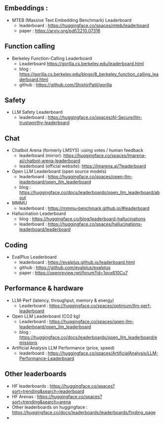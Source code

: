 ## Embeddings : 
- MTEB (Massive Text Embedding Benchmark) Leaderboard
	- leaderboard : https://huggingface.co/spaces/mteb/leaderboard
	- paper : https://arxiv.org/pdf/2210.07316
	  
## Function calling
- Berkeley Function-Calling Leaderboard  
	- Leaderboard https://gorilla.cs.berkeley.edu/leaderboard.html
	- blog : https://gorilla.cs.berkeley.edu/blogs/8_berkeley_function_calling_leaderboard.html
	- github : https://github.com/ShishirPatil/gorilla

## Safety 
- LLM Safety Leaderboard
	- leaderboard : https://huggingface.co/spaces/AI-Secure/llm-trustworthy-leaderboard

## Chat
- Chatbot Arena (formerly LMSYS) :using votes / human feedback 
	- leaderboard (mirror): https://huggingface.co/spaces/lmarena-ai/chatbot-arena-leaderboard
	- leaderboard (official website): https://lmarena.ai/?leaderboard
- Open LLM Leaderboard (open source models)
	- leaderboard : https://huggingface.co/spaces/open-llm-leaderboard/open_llm_leaderboard
	- blog : https://huggingface.co/docs/leaderboards/open_llm_leaderboard/about
- MMMU
	- leaderboard : https://mmmu-benchmark.github.io/#leaderboard
- Hallucination Leaderboard 
	- blog : https://huggingface.co/blog/leaderboard-hallucinations
	- leaderboard : https://huggingface.co/spaces/hallucinations-leaderboard/leaderboard
## Coding
- EvalPlus Leaderboard
	- leaderboard : https://evalplus.github.io/leaderboard.html
	- github : https://github.com/evalplus/evalplus
	- paper : https://openreview.net/forum?id=1qvx610Cu7

## Performance  & hardware
- LLM-Perf (latency, throughput, memory & energy)
	- Leaderboard : https://huggingface.co/spaces/optimum/llm-perf-leaderboard
- Open LLM Leaderboard (CO2 kg)
	- Leaderboard : https://huggingface.co/spaces/open-llm-leaderboard/open_llm_leaderboard
	- blog : https://huggingface.co/docs/leaderboards/open_llm_leaderboard/emissions
- Artificial Analysis LLM Performance (price, speed)
	- leaderboard : https://huggingface.co/spaces/ArtificialAnalysis/LLM-Performance-Leaderboard


## Other leaderboards
- HF leaderboards : https://huggingface.co/spaces?sort=trending&search=leaderboard
- HF Arenas : https://huggingface.co/spaces?sort=trending&search=arena
- Other leaderboards on huggingface  : https://huggingface.co/docs/leaderboards/leaderboards/finding_page
- 